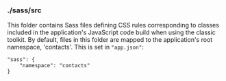 ### ./sass/src

This folder contains Sass files defining CSS rules corresponding to classes
included in the application's JavaScript code build when using the classic toolkit.
By default, files in this folder are mapped to the application's root namespace, 'contacts'.
This is set in `"app.json"`:

    "sass": {
        "namespace": "contacts"
    }